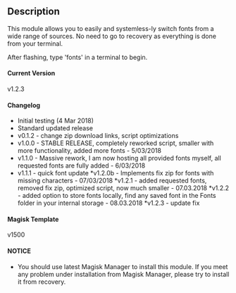 ## Description
This module allows you to easily and systemless-ly switch fonts from a wide range of sources. No need to go to recovery as everything is done from your terminal. 

After flashing, type 'fonts' in a terminal to begin.

#### Current Version
v1.2.3

#### Changelog

* Initial testing (4 Mar 2018)
* Standard updated release
* v0.1.2 - change zip download links, script optimizations
* v1.0.0 - STABLE RELEASE, completely reworked script, smaller with more functionality, added more fonts - 5/03/2018
* v1.1.0 - Massive rework, I am now hosting all provided fonts myself, all requested fonts are fully added - 6/03/2018
* v1.1.1 - quick font update
*v1.2.0b - Implements fix zip for fonts with missing characters - 07/03/2018
*v1.2.1 - added requested fonts, removed fix zip, optimized script, now much smaller - 07.03.2018
*v1.2.2 - added option to store fonts locally, find any saved font in the Fonts folder in your internal storage - 08.03.2018
*v1.2.3 - update fix

#### Magisk Template
v1500

#### NOTICE
* You should use latest Magisk Manager to install this module. If you meet any problem under installation from Magisk Manager, please try to install it from recovery.
